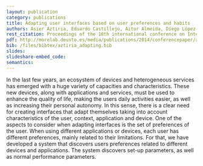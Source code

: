 ```yaml
--- 
layout: publication
category: publications
title: Adapting user interfaces based on user preferences and habits
authors: Asier Aztiria, Eduardo Castillejo, Aitor Almeida, Diego López-de-Ipiña
rest_citation: Proceedings of the 10th international conference on Intelligent Environments (IE14), 2014
pdf: http://morelab.deusto.es/media/publications/2014/conferencepaper/adapting-user-interfaces-based-on-user-preferences-and-habits.pdf
bib: /files/bibtex/aztiria_adapting.bib
slides: 
slideshare-embed_code: 
semantics: 
--- 
```


In the last few years, an ecosystem of devices and heterogeneous services has emerged with a huge variety of capacities and characteristics. These new devices, along with applications and services, must be used to enhance the quality of life, making the users daily activities easier, as well as increasing their personal autonomy. In this sense, there is a clear need for creating interfaces that adapt themselves taking into account characteristics of the user, context, application and device. One of the aspects to consider when adapting interfaces is the set of preferences of the user. When using different applications or devices, each user has different preferences, mainly related to their limitations. For that, we have developed a system that discovers users preferences related to different devices and applications. The system discovers set-up parameters, as well as normal performance parameters.
